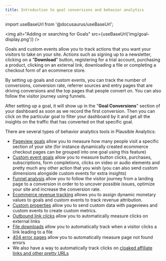 ```yaml
---
title: Introduction to goal conversions and behavior analytics
---
```


import useBaseUrl from '@docusaurus/useBaseUrl';

<img alt="Adding or searching for Goals" src={useBaseUrl('img/goal-display.png')} />

Goals and custom events allow you to track actions that you want your visitors to take on your site. Actions such as signing up to a newsletter, clicking on a "**Download**" button, registering for a trial account, purchasing a product, clicking on an external link, downloading a file or completing a checkout form of an ecommerce store.

By setting up goals and custom events, you can track the number of conversions, conversion rate, referrer sources and entry pages that are driving conversions and the top pages that people convert on. You can also follow the visitor journey using funnels.

After setting up a goal, it will show up in the "**Goal Conversions**" section of your dashboard as soon as we record the first conversion. Then you can click on the particular goal to filter your dashboard by it and get all the insights on the traffic that has converted on that specific goal.

There are several types of behavior analytics tools in Plausible Analytics:

* [Pageview goals](pageview-goals.md) allow you to measure how many people visit a specific section of your site (for instance dynamically created ecommerce checkout pages can be grouped into one goal using this feature)
* [Custom event goals](custom-event-goals.md) allow you to measure button clicks, purchases, subscriptions, form completions, clicks on video or audio elements and pretty much any other action that you wish (you can also send custom dimensions alongside custom events for extra insights)
* [Funnel analysis](funnel-analysis.md) allow you to follow the visitor journey from a landing page to a conversion in order to to uncover possible issues, optimize your site and increase the conversion rate.
* [Ecommerce revenue tracking](ecommerce-revenue-tracking.md) allows you to assign dynamic monetary values to goals and custom events to track revenue attribution.
* [Custom properties](/custom-props/introduction) allow you to send custom data with pageviews and custom events to create custom metrics.
* [Outbound link clicks](outbound-link-click-tracking.md) allow you to automatically measure clicks on external links
* [File downloads](file-downloads-tracking.md) allow you to automatically track when a visitor clicks a link leading to a file
* [404 error pages](error-pages-tracking-404.md) allow you to automatically measure page not found errors
* We also have a way to automatically track clicks on [cloaked affiliate links and other pretty URLs](custom-automatic-link-tracking.md)
